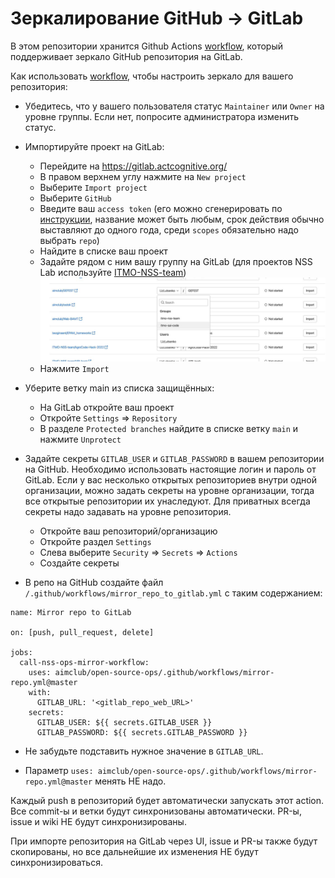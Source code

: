 # Зеркалирование GitHub -> GitLab

В этом репозитории хранится Github Actions [workflow](/.github/workflows/mirror-repo.yml), 
который поддерживает зеркало GitHub репозитория на GitLab.

Как использовать [workflow](/.github/workflows/mirror-repo.yml), чтобы настроить зеркало для вашего репозитория:

- Убедитесь, что у вашего пользователя статус `Maintainer` или `Owner` на уровне группы. 
  Если нет, попросите администратора изменить статус.

- Импортируйте проект на GitLab:
  - Перейдите на https://gitlab.actcognitive.org/
  - В правом верхнем углу нажмите на `New project`
  - Выберите `Import project`
  - Выберите `GitHub`
  - Введите ваш `access token` (его можно сгенерировать по [инструкции](https://docs.github.com/en/enterprise-server@3.4/authentication/keeping-your-account-and-data-secure/creating-a-personal-access-token), название может быть любым, срок действия обычно выставляют до одного года, среди `scopes` обязательно надо выбрать `repo`)
  - Найдите в списке ваш проект
  - Задайте рядом с ним вашу группу на GitLab (для проектов NSS Lab используйте [ITMO-NSS-team](https://gitlab.actcognitive.org/itmo-nss-team))
    ![alt text](/tutorials/images/gitlab_group.jpg)
  - Нажмите `Import`

- Уберите ветку main из списка защищённых:
  - На GitLab откройте ваш проект
  - Откройте `Settings` => `Repository`
  - В разделе `Protected branches` найдите в списке ветку `main` и нажмите `Unprotect`

- Задайте секреты `GITLAB_USER` и `GITLAB_PASSWORD` в вашем репозитории на GitHub. Необходимо использовать настоящие 
  логин и пароль от GitLab.
  Если у вас несколько открытых репозиториев внутри одной организации, можно задать секреты на уровне организации,
  тогда все открытые репозитории их унаследуют. Для приватных всегда секреты надо задавать на уровне репозитория.
  - Откройте ваш репозиторий/организацию
  - Откройте раздел `Settings`
  - Слева выберите `Security` => `Secrets` => `Actions`
  - Создайте секреты 

- В репо на GitHub создайте файл `/.github/workflows/mirror_repo_to_gitlab.yml` с таким содержанием:
```
name: Mirror repo to GitLab

on: [push, pull_request, delete]

jobs:
  call-nss-ops-mirror-workflow:
    uses: aimclub/open-source-ops/.github/workflows/mirror-repo.yml@master
    with:
      GITLAB_URL: '<gitlab_repo_web_URL>'
    secrets:
      GITLAB_USER: ${{ secrets.GITLAB_USER }}
      GITLAB_PASSWORD: ${{ secrets.GITLAB_PASSWORD }}
```

- Не забудьте подставить нужное значение в `GITLAB_URL`.

- Параметр `uses: aimclub/open-source-ops/.github/workflows/mirror-repo.yml@master` менять НЕ надо.

Каждый push в репозиторий будет автоматически запускать этот action. Все commit-ы и ветки будут синхронизованы автоматически.
PR-ы, issue и wiki НЕ будут синхронизированы.

При импорте репозитория на GitLab через UI, issue и PR-ы также будут скопированы, 
но все дальнейшие их изменения НЕ будут синхронизироваться.



